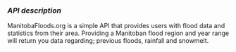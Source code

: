 ### ***API description***

ManitobaFloods.org is a simple API that provides users with flood data and statistics from their area. Providing a Manitoban flood region and year range will return you data regarding; previous floods, rainfall and snowmelt. 

